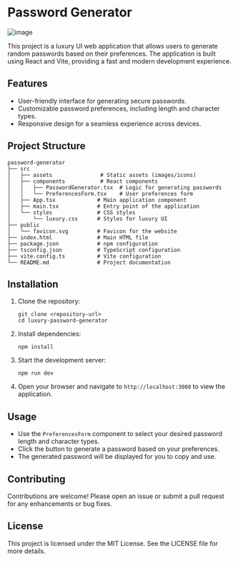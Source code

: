 # Password Generator

![image](https://github.com/user-attachments/assets/26cb3609-04ab-4cdc-a84b-e5cae19985e8)


This project is a luxury UI web application that allows users to generate random passwords based on their preferences. The application is built using React and Vite, providing a fast and modern development experience.

## Features

- User-friendly interface for generating secure passwords.
- Customizable password preferences, including length and character types.
- Responsive design for a seamless experience across devices.

## Project Structure

```
password-generator
├── src
│   ├── assets               # Static assets (images/icons)
│   ├── components           # React components
│   │   ├── PasswordGenerator.tsx  # Logic for generating passwords
│   │   └── PreferencesForm.tsx    # User preferences form
│   ├── App.tsx             # Main application component
│   ├── main.tsx            # Entry point of the application
│   └── styles              # CSS styles
│       └── luxury.css      # Styles for luxury UI
├── public
│   └── favicon.svg         # Favicon for the website
├── index.html              # Main HTML file
├── package.json            # npm configuration
├── tsconfig.json           # TypeScript configuration
├── vite.config.ts          # Vite configuration
└── README.md               # Project documentation
```

## Installation

1. Clone the repository:
   ```
   git clone <repository-url>
   cd luxury-password-generator
   ```

2. Install dependencies:
   ```
   npm install
   ```

3. Start the development server:
   ```
   npm run dev
   ```

4. Open your browser and navigate to `http://localhost:3000` to view the application.

## Usage

- Use the `PreferencesForm` component to select your desired password length and character types.
- Click the button to generate a password based on your preferences.
- The generated password will be displayed for you to copy and use.

## Contributing

Contributions are welcome! Please open an issue or submit a pull request for any enhancements or bug fixes.

## License

This project is licensed under the MIT License. See the LICENSE file for more details.
